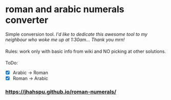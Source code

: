 # roman and arabic numerals converter
Simple conversion tool.
_I'd like to dedicate this awesome tool to my neighbour who woke me up at 1:30am... Thank you mrn!_
####
Rules: work only with basic info from wiki and NO picking at other solutions.
####
ToDo:
- [x] Arabic -> Roman
- [x] Roman -> Arabic

### https://jhahspu.github.io/roman-numerals/

 